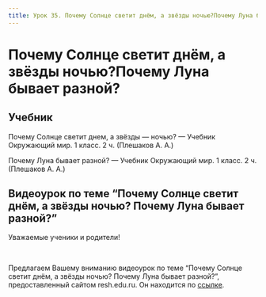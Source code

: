 ```yaml
---
title: Урок 35. Почему Солнце светит днём, а звёзды ночью?Почему Луна бывает разной?
---
```


# Почему Солнце светит днём, а звёзды ночью?Почему Луна бывает разной?

## Учебник

Почему Солнце светит днем, а звёзды — ночью? — Учебник Окружающий мир. 1 класс. 2 ч. (Плешаков А. А.)

Почему Луна бывает разной? — Учебник Окружающий мир. 1 класс. 2 ч. (Плешаков А. А.)

## Видеоурок по теме “Почему Солнце светит днём, а звёзды ночью? Почему Луна бывает разной?”

<p>Уважаемые ученики и родители!</p>
<p>&nbsp;</p>
<p>Предлагаем Вашему вниманию видеоурок по теме &ldquo;Почему Солнце светит днём, а звёзды ночью? Почему Луна бывает разной?&rdquo;, предоставленный сайтом resh.edu.ru. Он находится по&nbsp;<a href="https://resh.edu.ru/subject/lesson/3642/main/154758/">ссылке</a>.</p>